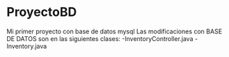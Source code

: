 # ProyectoBD
Mi primer proyecto con base de datos mysql
Las modificaciones con BASE DE DATOS son en las siguientes clases:
-InventoryController.java
-Inventory.java
